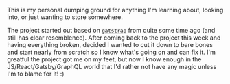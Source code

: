 This is my personal dumping ground for anything I'm learning about, looking into, or just wanting to store somewhere. 

The project started out based on [`gatstrap`](https://github.com/jaxx2104/gatsby-starter-bootstrap) from quite some time ago (and still has clear resemblence). After coming back to the project this week and having everything broken, decided I wanted to cut it down to bare bones and start nearly from scratch so I know what's going on and can fix it. I'm greatful the project got me on my feet, but now I know enough in the JS/React/Gatsby/GraphQL world that I'd rather not have any magic unless I'm to blame for it! :) 